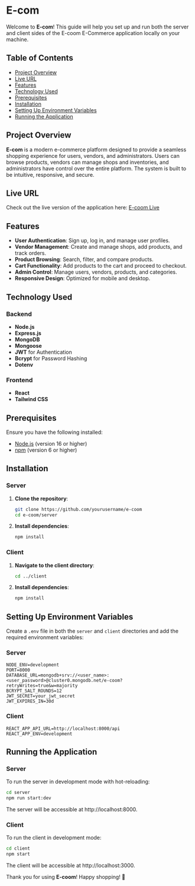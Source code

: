 # E-com

Welcome to **E-com**! This guide will help you set up and run both the server and client sides of the E-coom E-Commerce application locally on your machine.

## Table of Contents

- [Project Overview](#project-overview)
- [Live URL](#live-url)
- [Features](#features)
- [Technology Used](#technology-used)
- [Prerequisites](#prerequisites)
- [Installation](#installation)
- [Setting Up Environment Variables](#setting-up-environment-variables)
- [Running the Application](#running-the-application)

## Project Overview

**E-com** is a modern e-commerce platform designed to provide a seamless shopping experience for users, vendors, and administrators. Users can browse products, vendors can manage shops and inventories, and administrators have control over the entire platform. The system is built to be intuitive, responsive, and secure.

## Live URL

Check out the live version of the application here: [E-coom Live](https://ph-assignment-09.vercel.app/)

## Features

- **User Authentication**: Sign up, log in, and manage user profiles.
- **Vendor Management**: Create and manage shops, add products, and track orders.
- **Product Browsing**: Search, filter, and compare products.
- **Cart Functionality**: Add products to the cart and proceed to checkout.
- **Admin Control**: Manage users, vendors, products, and categories.
- **Responsive Design**: Optimized for mobile and desktop.

## Technology Used

### Backend

- **Node.js**
- **Express.js**
- **MongoDB**
- **Mongoose**
- **JWT** for Authentication
- **Bcrypt** for Password Hashing
- **Dotenv**

### Frontend

- **React**
- **Tailwind CSS**

## Prerequisites

Ensure you have the following installed:

- [Node.js](https://nodejs.org/en/download/) (version 16 or higher)
- [npm](https://www.npmjs.com/get-npm) (version 6 or higher)

## Installation

### Server

1. **Clone the repository**:

   ```sh
   git clone https://github.com/yourusername/e-coom
   cd e-coom/server
   ```

2. **Install dependencies**:

   ```sh
   npm install
   ```

### Client

1. **Navigate to the client directory**:

   ```sh
   cd ../client
   ```

2. **Install dependencies**:

   ```sh
   npm install
   ```

## Setting Up Environment Variables

Create a `.env` file in both the `server` and `client` directories and add the required environment variables:

### Server

```env
NODE_ENV=development
PORT=8000
DATABASE_URL=mongodb+srv://<user_name>:<user_password>@cluster0.mongodb.net/e-coom?retryWrites=true&w=majority
BCRYPT_SALT_ROUNDS=12
JWT_SECRET=your_jwt_secret
JWT_EXPIRES_IN=30d
```

### Client

```env
REACT_APP_API_URL=http://localhost:8000/api
REACT_APP_ENV=development
```

## Running the Application

### Server

To run the server in development mode with hot-reloading:

```sh
cd server
npm run start:dev
```

The server will be accessible at http://localhost:8000.

### Client

To run the client in development mode:

```sh
cd client
npm start
```

The client will be accessible at http://localhost:3000.

Thank you for using **E-coom**! Happy shopping! 🛒
